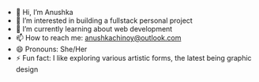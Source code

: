 - 👋 Hi, I’m Anushka
- 👀 I’m interested in building a fullstack personal project
- 🌱 I’m currently learning about web development
- 📫 How to reach me: anushkachinoy@outlook.com
- 😄 Pronouns: She/Her
- ⚡ Fun fact: I like exploring various artistic forms, the latest being graphic design

<!---
chiaoa/chiaoa is a ✨ special ✨ repository because its `README.md` (this file) appears on your GitHub profile.
You can click the Preview link to take a look at your changes.
- 💞️ I’m looking to collaborate on ...
--->
